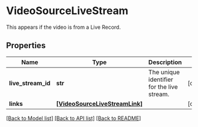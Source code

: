 # VideoSourceLiveStream

This appears if the video is from a Live Record.
## Properties
Name | Type | Description | Notes
------------ | ------------- | ------------- | -------------
**live_stream_id** | **str** | The unique identifier for the live stream. | [optional] 
**links** | [**[VideoSourceLiveStreamLink]**](VideoSourceLiveStreamLink.md) |  | [optional] 

[[Back to Model list]](../README.md#documentation-for-models) [[Back to API list]](../README.md#documentation-for-api-endpoints) [[Back to README]](../README.md)


